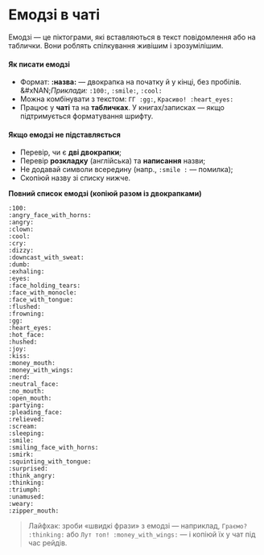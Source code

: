 # Емодзі в чаті

Емодзі — це піктограми, які вставляються в текст повідомлення або на таблички. Вони роблять спілкування живішим і зрозумілішим.

#### Як писати емодзі

* Формат: **:назва:** — двокрапка на початку й у кінці, без пробілів.\
  &#xNAN;_&#x41F;риклади:_ `:100:`, `:smile:`, `:cool:`
* Можна комбінувати з текстом: `ГГ :gg:`, `Красиво! :heart_eyes:`
* Працює у **чаті** та на **табличках**. У книгах/записках — якщо підтримується форматування шрифту.

#### Якщо емодзі не підставляється

* Перевір, чи є **дві двокрапки**;
* Перевір **розкладку** (англійська) та **написання** назви;
* Не додавай символи всередину (напр., `:smile :` — помилка);
* Скопіюй назву зі списку нижче.

**Повний список емодзі (копіюй разом із двокрапками)**

`:100:`\
`:angry_face_with_horns:`\
`:angry:`\
`:clown:`\
`:cool:`\
`:cry:`\
`:dizzy:`\
`:downcast_with_sweat:`\
`:dumb:`\
`:exhaling:`\
`:eyes:`\
`:face_holding_tears:`\
`:face_with_monocle:`\
`:face_with_tongue:`\
`:flushed:`\
`:frowning:`\
`:gg:`\
`:heart_eyes:`\
`:hot_face:`\
`:hushed:`\
`:joy:`\
`:kiss:`\
`:money_mouth:`\
`:money_with_wings:`\
`:nerd:`\
`:neutral_face:`\
`:no_mouth:`\
`:open_mouth:`\
`:partying:`\
`:pleading_face:`\
`:relieved:`\
`:scream:`\
`:sleeping:`\
`:smile:`\
`:smiling_face_with_horns:`\
`:smirk:`\
`:squinting_with_tongue:`\
`:surprised:`\
`:think_angry:`\
`:thinking:`\
`:triumph:`\
`:unamused:`\
`:weary:`\
`:zipper_mouth:`

> Лайфхак: зроби «швидкі фрази» з емодзі — наприклад, `Граємо? :thinking:` або `Лут топ! :money_with_wings:` — і копіюй їх у чат під час рейдів.
